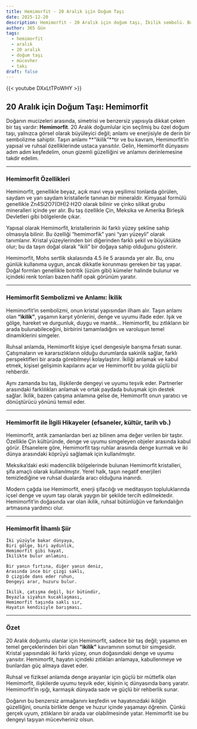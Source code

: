 ```yaml
---
title: Hemimorfit - 20 Aralık için Doğum Taşı
date: 2025-12-20
description: Hemimorfit - 20 Aralık için doğum taşı, İkilik sembolü. Bu özel taşın derin anlamını öğrenin.
author: 365 Gün
tags:
  - hemimorfit
  - aralık
  - 20 aralık
  - doğum taşı
  - mücevher
  - takı
draft: false
---
```


{{< youtube DXxLtTPoWHY >}}

## 20 Aralık için Doğum Taşı: Hemimorfit

Doğanın mucizeleri arasında, simetrisi ve benzersiz yapısıyla dikkat çeken bir taş vardır: **Hemimorfit**. 20 Aralık doğumlular için seçilmiş bu özel doğum taşı, yalnızca görsel olarak büyüleyici değil; anlamı ve enerjisiyle de derin bir sembolizme sahiptir. Taşın anlamı **“ikilik”**tir ve bu kavram, Hemimorfit’in yapısal ve ruhsal özelliklerinde ustaca yansıtılır. Gelin, Hemimorfit dünyasını adım adım keşfedelim, onun gizemli güzelliğini ve anlamını derinlemesine takdir edelim.

---

### Hemimorfit Özellikleri

Hemimorfit, genellikle beyaz, açık mavi veya yeşilimsi tonlarda görülen, saydam ve yarı saydam kristallerle tanınan bir mineraldir. Kimyasal formülü genellikle Zn4Si2O7(OH)2·H2O olarak bilinir ve çinko silikat grubu mineralleri içinde yer alır. Bu taş özellikle Çin, Meksika ve Amerika Birleşik Devletleri gibi bölgelerde çıkar.

Yapısal olarak Hemimorfit, kristallerinin iki farklı yüzey şekline sahip olmasıyla bilinir. Bu özelliği “hemimorfik” yani “yarı yüzeyli” olarak tanımlanır. Kristal yüzeylerinden biri diğerinden farklı şekil ve büyüklükte olur; bu da taşın doğal olarak “ikili” bir doğaya sahip olduğunu gösterir.

Hemimorfit, Mohs sertlik skalasında 4.5 ile 5 arasında yer alır. Bu, onu günlük kullanıma uygun, ancak dikkatle korunması gereken bir taş yapar. Doğal formları genellikle botritik (üzüm gibi) kümeler halinde bulunur ve içindeki renk tonları bazen hafif opak görünüm yaratır.

---

### Hemimorfit Sembolizmi ve Anlamı: İkilik

Hemimorfit’in sembolizmi, onun kristal yapısından ilham alır. Taşın anlamı olan **“ikilik”**, yaşamın karşıt yönlerini, denge ve uyumu ifade eder. Işık ve gölge, hareket ve durgunluk, duygu ve mantık… Hemimorfit, bu zıtlıkların bir arada bulunabileceğini, birbirini tamamladığını ve varoluşun temel dinamiklerini simgeler.

Ruhsal anlamda, Hemimorfit kişiye içsel dengesiyle barışma fırsatı sunar. Çatışmaların ve kararsızlıkların olduğu durumlarda sakinlik sağlar, farklı perspektifleri bir arada görebilmeyi kolaylaştırır. İkiliği anlamak ve kabul etmek, kişisel gelişimin kapılarını açar ve Hemimorfit bu yolda güçlü bir rehberdir.

Aynı zamanda bu taş, ilişkilerde dengeyi ve uyumu teşvik eder. Partnerler arasındaki farklılıkları anlamak ve ortak paydada buluşmak için destek sağlar. İkilik, bazen çatışma anlamına gelse de, Hemimorfit onun yaratıcı ve dönüştürücü yönünü temsil eder.

---

### Hemimorfit ile İlgili Hikayeler (efsaneler, kültür, tarih vb.)

Hemimorfit, antik zamanlardan beri az bilinen ama değer verilen bir taştır. Özellikle Çin kültüründe, denge ve uyumu simgeleyen objeler arasında kabul görür. Efsanelere göre, Hemimorfit taşı ruhlar arasında denge kurmak ve iki dünya arasındaki köprüyü sağlamak için kullanılmıştır.

Meksika’daki eski madencilik bölgelerinde bulunan Hemimorfit kristalleri, şifa amaçlı olarak kullanılmıştır. Yerel halk, taşın negatif enerjileri temizlediğine ve ruhsal dualarda aracı olduğuna inanırdı.

Modern çağda ise Hemimorfit, enerji şifacılığı ve meditasyon topluluklarında içsel denge ve uyum taşı olarak yaygın bir şekilde tercih edilmektedir. Hemimorfit’in doğasında var olan ikilik, ruhsal bütünlüğün ve farkındalığın artmasına yardımcı olur.

---

### Hemimorfit İlhamlı Şiir

```
İki yüzüyle bakar dünyaya,  
Biri gölge, biri aydınlık,  
Hemimorfit gibi hayat,  
İkilikte bulur anlamını.

Bir yanın fırtına, diğer yanın deniz,  
Arasında ince bir çizgi saklı,  
O çizgide dans eder ruhun,  
Dengeyi arar, huzuru bulur.

İkilik, çatışma değil, bir bütündür,  
Beyazla siyahın kucaklaşması,  
Hemimorfit taşında saklı sır,  
Hayatın kendisiyle barışması.
```

---

### Özet

20 Aralık doğumlu olanlar için Hemimorfit, sadece bir taş değil; yaşamın en temel gerçeklerinden biri olan **“ikilik”** kavramının somut bir simgesidir. Kristal yapısındaki iki farklı yüzey, onun doğasındaki denge ve uyumu yansıtır. Hemimorfit, hayatın içindeki zıtlıkları anlamaya, kabullenmeye ve bunlardan güç almaya davet eder.

Ruhsal ve fiziksel anlamda denge arayanlar için güçlü bir müttefik olan Hemimorfit, ilişkilerde uyumu teşvik eder, kişinin iç dünyasında barış yaratır. Hemimorfit’in ışığı, karmaşık dünyada sade ve güçlü bir rehberlik sunar.

Doğanın bu benzersiz armağanını keşfedin ve hayatınızdaki ikiliğin güzelliğini, onunla birlikte denge ve huzur içinde yaşamayı öğrenin. Çünkü gerçek uyum, zıtlıkların bir arada var olabilmesinde yatar. Hemimorfit ise bu dengeyi taşıyan mücevheriniz olsun.